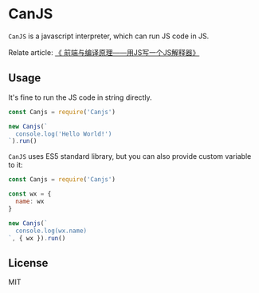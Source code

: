 # CanJS

`CanJS` is a javascript interpreter, which can run JS code in JS.

Relate article: [《
前端与编译原理——用JS写一个JS解释器》](http://sfau.lt/b5bkvoY)

## Usage
It's fine to run the JS code in string directly.
```javascript
const Canjs = require('Canjs')

new Canjs(`
  console.log('Hello World!')
`).run()
```

`CanJS` uses ES5 standard library, but you can also provide custom variable to it:
```javascript
const Canjs = require('Canjs')

const wx = {
  name: wx
}

new Canjs(`
  console.log(wx.name)
`, { wx }).run()
```

## License
MIT